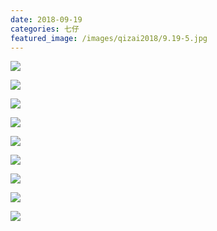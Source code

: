 ```yaml
---
date: 2018-09-19
categories: 七仔
featured_image: /images/qizai2018/9.19-5.jpg
---
```


![](/images/qizai2018/9.19-1.jpg)

![](/images/qizai2018/9.19-2.jpg)

![](/images/qizai2018/9.19-3.jpg)

![](/images/qizai2018/9.19-4.jpg)

![](/images/qizai2018/9.19-5.jpg)

![](/images/qizai2018/9.19-6.jpg)

![](/images/qizai2018/9.19-7.jpg)

![](/images/qizai2018/9.19-8.jpg)

![](/images/qizai2018/9.19-9.jpg)

